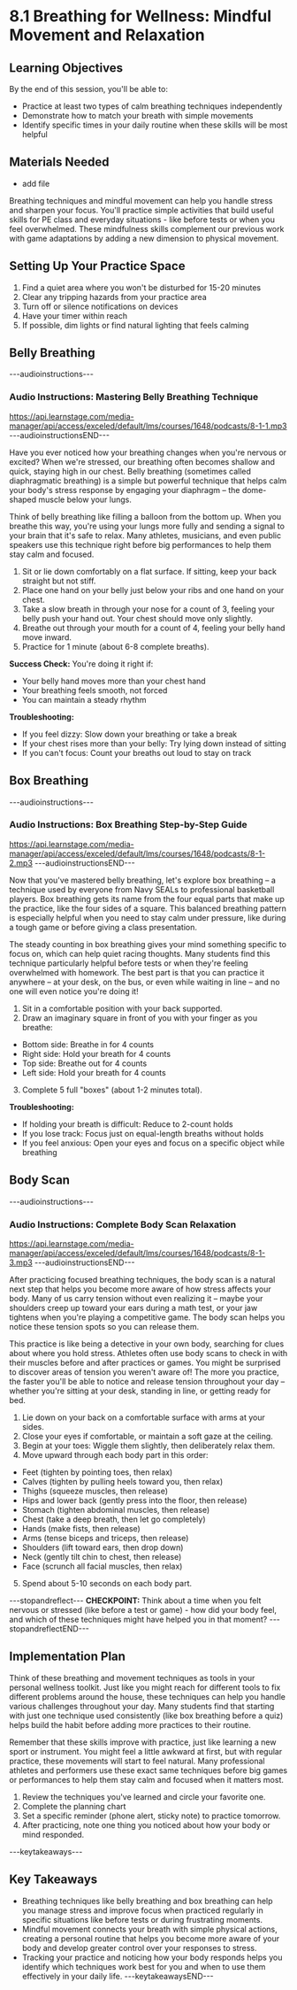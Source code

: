 # 8.1 Breathing for Wellness: Mindful Movement and Relaxation

## Learning Objectives

By the end of this session, you'll be able to:

- Practice at least two types of calm breathing techniques independently
- Demonstrate how to match your breath with simple movements
- Identify specific times in your daily routine when these skills will be most helpful

## Materials Needed
- add  file

Breathing techniques and mindful movement can help you handle stress and sharpen your focus. You'll practice simple activities that build useful skills for PE class and everyday situations - like before tests or when you feel overwhelmed. These mindfulness skills complement our previous work with game adaptations by adding a new dimension to physical movement.

## Setting Up Your Practice Space
1. Find a quiet area where you won't be disturbed for 15-20 minutes
2. Clear any tripping hazards from your practice area
3. Turn off or silence notifications on devices
4. Have your timer within reach
5. If possible, dim lights or find natural lighting that feels calming

## Belly Breathing 
---audioinstructions---
### Audio Instructions: Mastering Belly Breathing Technique
https://api.learnstage.com/media-manager/api/access/exceled/default/lms/courses/1648/podcasts/8-1-1.mp3
---audioinstructionsEND---

Have you ever noticed how your breathing changes when you're nervous or excited? When we're stressed, our breathing often becomes shallow and quick, staying high in our chest. Belly breathing (sometimes called diaphragmatic breathing) is a simple but powerful technique that helps calm your body's stress response by engaging your diaphragm – the dome-shaped muscle below your lungs.

Think of belly breathing like filling a balloon from the bottom up. When you breathe this way, you're using your lungs more fully and sending a signal to your brain that it's safe to relax. Many athletes, musicians, and even public speakers use this technique right before big performances to help them stay calm and focused.

1. Sit or lie down comfortably on a flat surface. If sitting, keep your back straight but not stiff.
2. Place one hand on your belly just below your ribs and one hand on your chest.
3. Take a slow breath in through your nose for a count of 3, feeling your belly push your hand out. Your chest should move only slightly.
4. Breathe out through your mouth for a count of 4, feeling your belly hand move inward.
5. Practice for 1 minute (about 6-8 complete breaths).

**Success Check:** You're doing it right if:
- Your belly hand moves more than your chest hand
- Your breathing feels smooth, not forced
- You can maintain a steady rhythm

**Troubleshooting:**
- If you feel dizzy: Slow down your breathing or take a break
- If your chest rises more than your belly: Try lying down instead of sitting
- If you can't focus: Count your breaths out loud to stay on track

## Box Breathing
---audioinstructions---
### Audio Instructions: Box Breathing Step-by-Step Guide
https://api.learnstage.com/media-manager/api/access/exceled/default/lms/courses/1648/podcasts/8-1-2.mp3
---audioinstructionsEND---

Now that you've mastered belly breathing, let's explore box breathing – a technique used by everyone from Navy SEALs to professional basketball players. Box breathing gets its name from the four equal parts that make up the practice, like the four sides of a square. This balanced breathing pattern is especially helpful when you need to stay calm under pressure, like during a tough game or before giving a class presentation.

The steady counting in box breathing gives your mind something specific to focus on, which can help quiet racing thoughts. Many students find this technique particularly helpful before tests or when they're feeling overwhelmed with homework. The best part is that you can practice it anywhere – at your desk, on the bus, or even while waiting in line – and no one will even notice you're doing it!

1. Sit in a comfortable position with your back supported.
2. Draw an imaginary square in front of you with your finger as you breathe:

- Bottom side: Breathe in for 4 counts
- Right side: Hold your breath for 4 counts
- Top side: Breathe out for 4 counts
- Left side: Hold your breath for 4 counts
3. Complete 5 full "boxes" (about 1-2 minutes total).

**Troubleshooting:**
- If holding your breath is difficult: Reduce to 2-count holds
- If you lose track: Focus just on equal-length breaths without holds
- If you feel anxious: Open your eyes and focus on a specific object while breathing

## Body Scan 
---audioinstructions---
### Audio Instructions: Complete Body Scan Relaxation
https://api.learnstage.com/media-manager/api/access/exceled/default/lms/courses/1648/podcasts/8-1-3.mp3
---audioinstructionsEND---

After practicing focused breathing techniques, the body scan is a natural next step that helps you become more aware of how stress affects your body. Many of us carry tension without even realizing it – maybe your shoulders creep up toward your ears during a math test, or your jaw tightens when you're playing a competitive game. The body scan helps you notice these tension spots so you can release them.

This practice is like being a detective in your own body, searching for clues about where you hold stress. Athletes often use body scans to check in with their muscles before and after practices or games. You might be surprised to discover areas of tension you weren't aware of! The more you practice, the faster you'll be able to notice and release tension throughout your day – whether you're sitting at your desk, standing in line, or getting ready for bed.

1. Lie down on your back on a comfortable surface with arms at your sides.
2. Close your eyes if comfortable, or maintain a soft gaze at the ceiling.
3. Begin at your toes: Wiggle them slightly, then deliberately relax them.
4. Move upward through each body part in this order:

- Feet (tighten by pointing toes, then relax)
- Calves (tighten by pulling heels toward you, then relax)
- Thighs (squeeze muscles, then release)
- Hips and lower back (gently press into the floor, then release)
- Stomach (tighten abdominal muscles, then release)
- Chest (take a deep breath, then let go completely)
- Hands (make fists, then release)
- Arms (tense biceps and triceps, then release)
- Shoulders (lift toward ears, then drop down)
- Neck (gently tilt chin to chest, then release)
- Face (scrunch all facial muscles, then relax)
5. Spend about 5-10 seconds on each body part.


---stopandreflect---
**CHECKPOINT:** Think about a time when you felt nervous or stressed (like before a test or game) - how did your body feel, and which of these techniques might have helped you in that moment?
---stopandreflectEND---

## Implementation Plan

Think of these breathing and movement techniques as tools in your personal wellness toolkit. Just like you might reach for different tools to fix different problems around the house, these techniques can help you handle various challenges throughout your day. Many students find that starting with just one technique used consistently (like box breathing before a quiz) helps build the habit before adding more practices to their routine.

Remember that these skills improve with practice, just like learning a new sport or instrument. You might feel a little awkward at first, but with regular practice, these movements will start to feel natural. Many professional athletes and performers use these exact same techniques before big games or performances to help them stay calm and focused when it matters most.

1. Review the techniques you've learned and circle your favorite one.
2. Complete the planning chart
3. Set a specific reminder (phone alert, sticky note) to practice tomorrow.
4. After practicing, note one thing you noticed about how your body or mind responded.


---keytakeaways---
## Key Takeaways

- Breathing techniques like belly breathing and box breathing can help you manage stress and improve focus when practiced regularly in specific situations like before tests or during frustrating moments.
- Mindful movement connects your breath with simple physical actions, creating a personal routine that helps you become more aware of your body and develop greater control over your responses to stress.
- Tracking your practice and noticing how your body responds helps you identify which techniques work best for you and when to use them effectively in your daily life.
---keytakeawaysEND---
